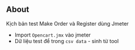 ## About
Kịch bản test Make Order và Register dùng Jmeter
- Import `Opencart.jmx` vào jmeter
- Dữ liệu test để trong `csv data` - sinh từ tool 
